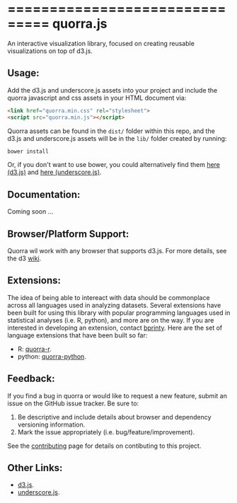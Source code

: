 ===============================
quorra.js
===============================

An interactive visualization library, focused on creating reusable visualizations on top of d3.js.


Usage:
------

Add the d3.js and underscore.js assets into your project and include the quorra javascript and css assets in your HTML document via:

```html
<link href="quorra.min.css" rel="stylesheet">
<script src="quorra.min.js"></script>
```

Quorra assets can be found in the `dist/` folder within this repo, and the d3.js and underscore.js assets will be in the `lib/` folder created by running:

```bash
bower install
```

Or, if you don't want to use bower, you could alternatively find them [here (d3.js)](https://raw.githubusercontent.com/mbostock/d3/master/d3.min.js) and [here (underscore.js)](https://raw.githubusercontent.com/jashkenas/underscore/master/underscore-min.js).


Documentation:
-------------

Coming soon ...


Browser/Platform Support:
--------

Quorra wil work with any browser that supports d3.js. For more details, see the d3 [wiki](https://github.com/mbostock/d3/wiki#user-content-browser--platform-support>).


Extensions:
----------

The idea of being able to intereact with data should be commonplace across all languages used in analyzing datasets. Several extensions have been built for using this library with popular programming languages used in statistical analyses (i.e. R, python), and more are on the way. If you are interested in developing an extension, contact [bprinty](http://github.com/bprinty). Here are the set of language extensions that have been built so far:

* R: [quorra-r](http://github.com/bprinty/quorra-r).
* python: [quorra-python](http://github.com/bprinty/quorra-python).



Feedback:
--------

If you find a bug in quorra or would like to request a new feature, submit an issue on the GitHub issue tracker. Be sure to:

1. Be descriptive and include details about browser and dependency versioning information.
2. Mark the issue appropriately (i.e. bug/feature/improvement).

See the [contributing](https://github.com/bprinty/quorra/blob/master/CONTRIBUTING.rst) page for details on contibuting to this project.


Other Links:
-----------

* [d3.js](https://github.com/mbostock/d3).
* [underscore.js](https://github.com/jashkenas/underscore).

